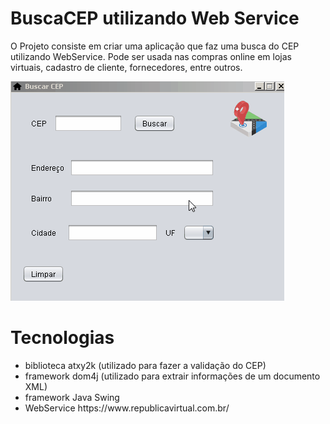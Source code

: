 # BuscaCEP utilizando Web Service

<p> O Projeto consiste em criar uma aplicação que faz uma busca do CEP utilizando WebService. Pode ser usada nas compras online em lojas virtuais, cadastro de cliente, fornecedores, entre outros. </p>

<img src="projeto_BuscaCEP/src/gif/gifBuscaCEP.gif"/>

<h1>Tecnologias</h1>

<ul>
  <li>biblioteca atxy2k (utilizado para fazer a validação do CEP)</li>
  <li>framework dom4j (utilizado para extrair informações de um documento XML)</li>
  <li>framework Java Swing</li>
  <li>WebService https://www.republicavirtual.com.br/</li>
<ul/>
